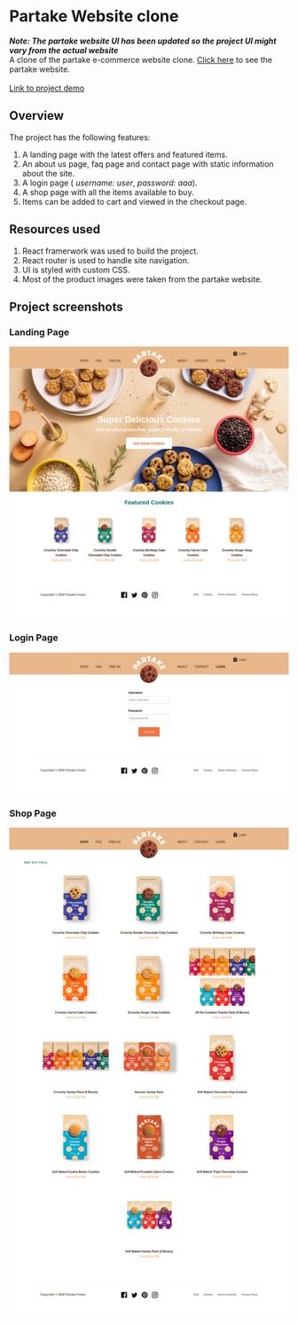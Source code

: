 # Partake Website clone
***Note: The partake website UI has been updated so the project UI might vary from the actual website***
<br/>
A clone of the partake e-commerce website clone. [Click here](https://partakefoods.com/) to see the partake website. 
<br/>
<br/>
[Link to project demo](https://partake-clone.netlify.app/)
## Overview
The project has the following features:
1. A landing page with the latest offers and featured items.
2. An about us page, faq page and contact page with static information about the site.
3. A login page ( *username: user*, *password: aaa*).
4. A shop page with all the items available to buy.
5. Items can be added to cart and viewed in the checkout page.

## Resources used
1. React framerwork was used to build the project.
2. React router is used to handle site navigation.
3. UI is styled with custom CSS.
4. Most of the product images were taken from the partake website.

## Project screenshots

### Landing Page
![](partake_home.jpg)

### Login Page
![](partake_login.jpg)

### Shop Page
![](partake_shop.jpg)
